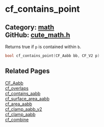 [//]: # (This file is automatically generated by Cute Framework's docs parser.)
[//]: # (Do not edit this file by hand!)
[//]: # (See: https://github.com/RandyGaul/cute_framework/blob/master/samples/docs_parser.cpp)
[](../header.md ':include')

# cf_contains_point

Category: [math](/api_reference?id=math)  
GitHub: [cute_math.h](https://github.com/RandyGaul/cute_framework/blob/master/include/cute_math.h)  
---

Returns true if `p` is contained within `b`.

```cpp
bool cf_contains_point(CF_Aabb bb, CF_V2 p)
```

## Related Pages

[CF_Aabb](/math/cf_aabb.md)  
[cf_overlaps](/math/cf_overlaps.md)  
[cf_contains_aabb](/math/cf_contains_aabb.md)  
[cf_surface_area_aabb](/math/cf_surface_area_aabb.md)  
[cf_area_aabb](/math/cf_area_aabb.md)  
[cf_clamp_aabb_v2](/math/cf_clamp_aabb_v2.md)  
[cf_clamp_aabb](/math/cf_clamp_aabb.md)  
[cf_combine](/math/cf_combine.md)  
